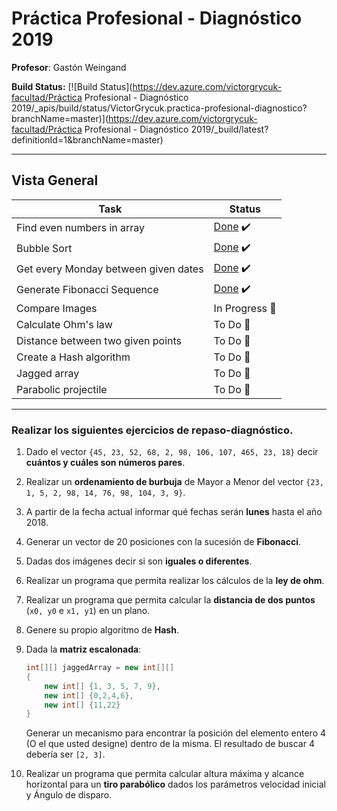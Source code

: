 # Práctica Profesional - Diagnóstico 2019

**Profesor**: Gastón Weingand

**Build Status:** [![Build Status](https://dev.azure.com/victorgrycuk-facultad/Práctica Profesional - Diagnóstico 2019/_apis/build/status/VictorGrycuk.practica-profesional-diagnostico?branchName=master)](https://dev.azure.com/victorgrycuk-facultad/Práctica Profesional - Diagnóstico 2019/_build/latest?definitionId=1&branchName=master)

---

## Vista General

| Task                                 | Status                                                       |
| ------------------------------------ | ------------------------------------------------------------ |
| Find even numbers in array           | [Done](https://github.com/VictorGrycuk/practica-profesional-diagnostico/blob/master/Diagnostico2019/Exercises/EvenNumbers.cs) :heavy_check_mark: |
| Bubble Sort                          | [Done](https://github.com/VictorGrycuk/practica-profesional-diagnostico/blob/master/Diagnostico2019/Exercises/BubbleSort.cs) :heavy_check_mark: |
| Get every Monday between given dates | [Done](https://github.com/VictorGrycuk/practica-profesional-diagnostico/blob/master/Diagnostico2019/Exercises/Dates.cs) :heavy_check_mark: |
| Generate Fibonacci Sequence          | [Done](https://github.com/VictorGrycuk/practica-profesional-diagnostico/blob/master/Diagnostico2019/Exercises/Fibonnacci.cs) :heavy_check_mark: |
| Compare Images                       | In Progress :construction:                                   |
| Calculate Ohm's law                  | To Do :bookmark_tabs:                                        |
| Distance between two given points    | To Do :bookmark_tabs:                                        |
| Create a Hash algorithm              | To Do :bookmark_tabs:                                        |
| Jagged array                         | To Do :bookmark_tabs:                                        |
| Parabolic projectile                 | To Do :bookmark_tabs:                                        |

---

### Realizar los siguientes ejercicios de repaso-diagnóstico.

1. Dado el vector `{45, 23, 52, 68, 2, 98, 106, 107, 465, 23, 18}` decir **cuántos y cuáles son números pares**.

2. Realizar un **ordenamiento de burbuja** de Mayor a Menor del vector `{23, 1, 5, 2, 98, 14, 76, 98, 104, 3, 9}`.

3. A partir de la fecha actual informar qué fechas serán **lunes** hasta el año 2018.

4. Generar un vector de 20 posiciones con la sucesión de **Fibonacci**.

5. Dadas dos imágenes decir si son **iguales o diferentes**.

6. Realizar un programa que permita realizar los cálculos de la **ley de ohm**.

7. Realizar un programa que permita calcular la **distancia de dos puntos** (`x0, y0` e `x1, y1`) en un plano.

8. Genere su propio algoritmo de **Hash**.

9. Dada la **matriz escalonada**:

   ```c#
   int[][] jaggedArray = new int[][]
   {
       new int[] {1, 3, 5, 7, 9},
       new int[] {0,2,4,6},
       new int[] {11,22}
   }
   ```

   Generar un mecanismo para encontrar la posición del elemento entero 4 (O el que usted designe) dentro de la misma. El resultado de buscar 4 debería ser `[2, 3]`.

10. Realizar un programa que permita calcular altura máxima y alcance horizontal para un **tiro parabólico** dados los parámetros velocidad inicial y Ángulo de disparo.